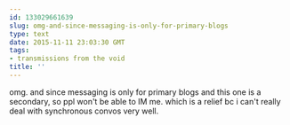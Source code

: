 ```yaml
---
id: 133029661639
slug: omg-and-since-messaging-is-only-for-primary-blogs
type: text
date: 2015-11-11 23:03:30 GMT
tags:
- transmissions from the void
title: ''
---
```

omg. and since messaging is only for primary blogs and this one is a secondary, so ppl won't be able to IM me. which is a relief bc i can't really deal with synchronous convos very well.
